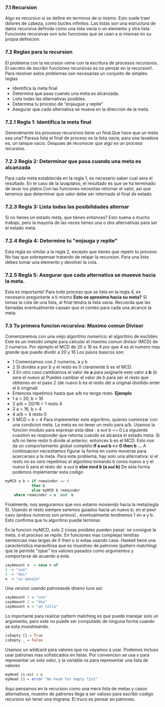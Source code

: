 ### 7.1 Recursion
Algo es recursivo si se define en terminos de si mismo. Esto suele traer dolores de cabeza, como bucles infinitos. Las listas son una estructura de datos recursiva definida como una lista vacia o un elemento y otra lista. Funciones recursivas son solo funciones que se usan a si mismas en su propia definicion.

### 7.2 Reglas para la recursion
El problema con la recursion viene con la escritura de procesos recursivos. El secreto de escribir funciones recursivas es no pensar en la recursion!. Para resolver estos problemas son necesarias un conjunto de simples reglas
- Identifica la meta final
- Determina que pasa cuando una meta es alcanzada.
- Lista todas las alternativas posibles.
- Determina tu proceso de "enjaugue y repite"
- Asegurar que cada alternativa se mueva en la direccion de la meta.

### 7.2.1 Regla 1: Identifica la meta final
Generalmente los procesos recursivos tiene un final.Que hace que un meta sea una? Paraua lista el final de proceso es la lista vacia; para una lavadora es, un tanque vacio. Despues de reconocer que algo es un proceso recursivo.
### 7.2.2 Regla 2: Determinar que pasa cuando una meta es alcanzada
Para cada meta establecida en la regla 1, es necesario saber cual sera el resultado. En le caso de la lavaplatos, el resultado es que se ha terminado de lavar los platos.Con las funciones necesitas  retornar el valor, asi que tenemos que determinar que valor debe ser retornado al final de estado. 
### 7.2.3 Regla 3: Lista todas las posibilidades alternar
Si no tienes un estado meta, que tienes entonces? Esto suena a mucho trabajo, pero la mayoria de las veces tienes una o dos alternativas para ser el estado meta.
### 7.2.4 Regla 4: Determine tu "enjauga y repite"
Esta regla es similar a la regla 2, excepto que tienes que repetir tu proceso. No hay que sobrepensar tratando de relajar la recursion. Para una lista debes tomar una elemento y devolver la cola. 
### 7.2.5 Regla 5: Asegurar que cada alternativa se mueeve hacia la meta.
Esta es importante! Para todo proceso que se lista en la regla 4, es necesario preguntarte a ti mismo **Esto se aproxima hacia su meta?** Si tomas la cola de una lista, al final tendra la lista vacia. Recuerda que las llamadas eventualmente causan que el conteo para cada una alcance la meta. 

### 7.3 Tu primera funcion recursiva: Maximo comun Divisor
Comenzaremos con una viejo algoritmo numerico: el algoritmo de euclides. Este es un metodo simple para calcular el maximo comun divisor (MCD) de 2 numeros. Por ejemplo el MCD de 20 y 16 es 4 por que 4 es el numero mas grande que puede dividir a 20  y 16 
Los pasos basicos son:
- 1 Comenzamos con 2 numeros, a y b
- 2 Si divides a por b y el resto es 0 claramente b es el MCD.
- 3 En otro caso cambiamos el valor de **a** para asignarle este valor a **b**  (b sera el nuevo a) Puedes cambiar el valor de b para ser el resto que obtienes en el paso 2  (de nuevo b es el resto del a original dividido enter el b original)
- Entences repetimos hasta que a/b no tenga resto.
**Ejemplo**
- 1 a = 20, b = 16
- 2 a/b = 20/16 = 1 resto 4
- 3 a = 16, b = 4
- 4 a/b = 4 resto 0
- 5 MCD = b = 4
Para implementar este algoritmo, quieres comenzar con una condicion meta. La meta es no tener un resto para a/b. Usamos la funcion modulo para expresar esta idea : a `mod` b == 0
La siguiente cuestion es responder que retorna cuando se alcanza el estado meta. Si a/b no tiene resto b divide al anterior; entonces b es el MCD. Esto nos da un comportamiento global completo
**if a `mod` b == 0**
**then b ...**
A continuacion necesitamos figurar la forma en como moverse para acercarses a la meta. Para este problema, hay solo una alternativa: si el resto no es cero repetimos el algoritmo tomando b como nuevo a y el nuevo b sera el resto de: a `mod` b
**else mcd b (a `mod` b)**
De esta forma podemos implementar esta codigo
```hs
myMCD a b = if remainder == 0
			then b
			else myMCD b remainder
	where remainder = a `mod` b
```
Finalmente, nos aseguramos que nos estamo moviendo hacia la meta(regla 5). Usando el resto siempre seremos guiados hacia un nuevo b; en el peor caso (ambos numeros son primos) , eventualmente tendremos 1 en a y b. Esto confirma que tu algoritmo puede terminar. 

En la funcion myMCD, solo 2 cosas posibles pueden pasar: se consigue la meta, o el proceso se repite. En funciones mas complejas tendras sentencias mas largas de if then o si estas usando case. Haskell tiene una caracteristica maravillosa que es muestreo de patrones (pattern matching) que te permite "ojear" los valores pasados como argumentos y comportarse de acuerdo a este. 
```hs
sayAmount n  = case n of
1 -> "uno"
2 -> "dos"
n -> "un manojo"
```
Una version usando patronesde diseno luce asi:
```hs
sayAmount 1 = "uno"
sayAmount 2 = "dos"
sayAmount n = "un rollo"
```
Lo importante para realizar pattern matching es que puede manejar solo un argumento, pero este no puede ser computado de ninguna forma cuando se esta muestreando.
```hs
isEmpty [] = True
isEmpty _ = False
```
Usamos un wildcard para valores que no vayamos a usar. Podemos incluso usar patrones mas sofisticados en listas. Por convencion se usa x para representar un solo valor, y la variable xs para representar una lista de valores 
```hs
myHead (x:xs) = x
myHead [] = error "No head for empty list"
```
Aqui pensamos en la recursion como una mera lista de metas y casos alternativos, muestro de patrones llega a ser valioso para escribir codigo recursivo sin tener una migrana. El truco es pensar en patrones. 
